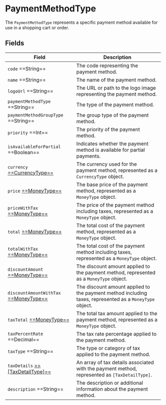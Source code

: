 # PaymentMethodType

The `PaymentMethodType` represents a specific payment method available for use in a shopping cart or order. 

## Fields

| Field                                                       | Description                                                                                                              |
|-------------------------------------------------------------|--------------------------------------------------------------------------------------------------------------------------|
| `code`  ==String==                                          | The code representing the payment method.                                                                                 |
| `name`  ==String==                                          | The name of the payment method.                                                                                          |
| `logoUrl`  ==String==                                       | The URL or path to the logo image representing the payment method.                                                       |
| `paymentMethodType`  ==String==                             | The type of the payment method.                                                                                          |
| `paymentMethodGroupType`  ==String==                        | The group type of the payment method.                                                                                    |
| `priority`  ==Int==                                         | The priority of the payment method.                                                                                      |
| `isAvailableForPartial`  ==Boolean==                        | Indicates whether the payment method is available for partial payments.                                                  |
| `currency` [ ==CurrencyType== ](currency-type.md)           | The currency used for the payment method, represented as a `CurrencyType` object.                                        |
| `price` [ ==MoneyType== ](money-type.md)                    | The base price of the payment method, represented as a `MoneyType` object.                                               |
| `priceWithTax` [ ==MoneyType== ](money-type.md)             | The price of the payment method including taxes, represented as a `MoneyType` object.                                    |
| `total` [ ==MoneyType== ](money-type.md)                    | The total cost of the payment method, represented as a `MoneyType` object.                                               |
| `totalWithTax` [ ==MoneyType== ](money-type.md)             | The total cost of the payment method including taxes, represented as a `MoneyType` object.                              |
| `discountAmount` [ ==MoneyType== ](money-type.md)           | The discount amount applied to the payment method, represented as a `MoneyType` object.                                 |
| `discountAmountWithTax` [ ==MoneyType== ](money-type.md)    | The discount amount applied to the payment method including taxes, represented as a `MoneyType` object.                |
| `taxTotal` [ ==MoneyType== ](money-type.md)                 | The total tax amount applied to the payment method, represented as a `MoneyType` object.                                |
| `taxPercentRate`  ==Decimal==                               | The tax rate percentage applied to the payment method.                                                                   |
| `taxType`  ==String==                                       | The type or category of tax applied to the payment method.                                                               |
| `taxDetails` [ ==[TaxDetailType]== ](tax-detail-type.md)    | An array of tax details associated with the payment method, represented as `[TaxDetailType]`.                            |
| `description`  ==String==                                   | The description or additional information about the payment method.                                                      |

